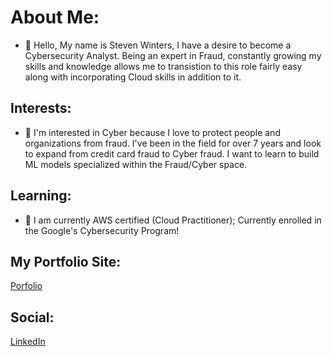 # About Me:
- 👋 Hello, My name is Steven Winters, I have a desire to become a Cybersecurity Analyst. Being an expert in Fraud, constantly growing my skills and knowledge allows me to transistion to this role fairly easy along with incorporating Cloud skills in addition to it. 


## Interests:
- 👀 I'm interested in Cyber because I love to protect people and organizations from fraud. I've been in the field for over 7 years and look to expand from credit card fraud to Cyber fraud. I want to learn to build ML models specialized within the Fraud/Cyber space.


## Learning:
- 🌱  I am currently AWS certified (Cloud Practitioner); Currently enrolled in the Google's Cybersecurity Program!


## My Portfolio Site:
[Porfolio](https://drive.google.com/drive/folders/1ZESv-PBkLY0HFI6qFPLALvAyPAf6WrEn?usp=drive_link) <br>

## Social:
[LinkedIn](https://www.linkedin.com/in/stevenwinters24/) <br>
